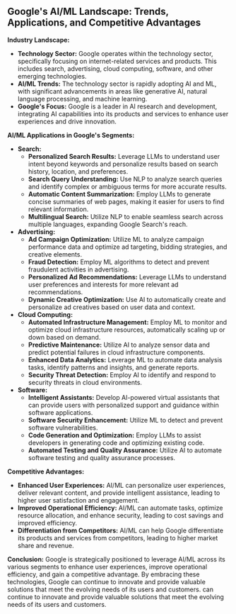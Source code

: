 ## Google's AI/ML Landscape: Trends, Applications, and Competitive Advantages

**Industry Landscape:**

* **Technology Sector:** Google operates within the technology sector, specifically focusing on internet-related services and products. This includes search, advertising, cloud computing, software, and other emerging technologies.
* **AI/ML Trends:** The technology sector is rapidly adopting AI and ML, with significant advancements in areas like generative AI, natural language processing, and machine learning.
* **Google's Focus:** Google is a leader in AI research and development, integrating AI capabilities into its products and services to enhance user experiences and drive innovation.

**AI/ML Applications in Google's Segments:**

* **Search:**
    * **Personalized Search Results:** Leverage LLMs to understand user intent beyond keywords and personalize results based on search history, location, and preferences.
    * **Search Query Understanding:** Use NLP to analyze search queries and identify complex or ambiguous terms for more accurate results.
    * **Automatic Content Summarization:** Employ LLMs to generate concise summaries of web pages, making it easier for users to find relevant information.
    * **Multilingual Search:** Utilize NLP to enable seamless search across multiple languages, expanding Google Search's reach.
* **Advertising:**
    * **Ad Campaign Optimization:** Utilize ML to analyze campaign performance data and optimize ad targeting, bidding strategies, and creative elements.
    * **Fraud Detection:** Employ ML algorithms to detect and prevent fraudulent activities in advertising.
    * **Personalized Ad Recommendations:** Leverage LLMs to understand user preferences and interests for more relevant ad recommendations.
    * **Dynamic Creative Optimization:** Use AI to automatically create and personalize ad creatives based on user data and context.
* **Cloud Computing:**
    * **Automated Infrastructure Management:** Employ ML to monitor and optimize cloud infrastructure resources, automatically scaling up or down based on demand.
    * **Predictive Maintenance:** Utilize AI to analyze sensor data and predict potential failures in cloud infrastructure components.
    * **Enhanced Data Analytics:** Leverage ML to automate data analysis tasks, identify patterns and insights, and generate reports.
    * **Security Threat Detection:** Employ AI to identify and respond to security threats in cloud environments.
* **Software:**
    * **Intelligent Assistants:** Develop AI-powered virtual assistants that can provide users with personalized support and guidance within software applications.
    * **Software Security Enhancement:** Utilize ML to detect and prevent software vulnerabilities.
    * **Code Generation and Optimization:** Employ LLMs to assist developers in generating code and optimizing existing code.
    * **Automated Testing and Quality Assurance:** Utilize AI to automate software testing and quality assurance processes.

**Competitive Advantages:**

* **Enhanced User Experiences:** AI/ML can personalize user experiences, deliver relevant content, and provide intelligent assistance, leading to higher user satisfaction and engagement.
* **Improved Operational Efficiency:** AI/ML can automate tasks, optimize resource allocation, and enhance security, leading to cost savings and improved efficiency.
* **Differentiation from Competitors:** AI/ML can help Google differentiate its products and services from competitors, leading to higher market share and revenue.

**Conclusion:** Google is strategically positioned to leverage AI/ML across its various segments to enhance user experiences, improve operational efficiency, and gain a competitive advantage. By embracing these technologies, Google can continue to innovate and provide valuable solutions that meet the evolving needs of its users and customers. 
 can continue to innovate and provide valuable solutions that meet the evolving needs of its users and customers.